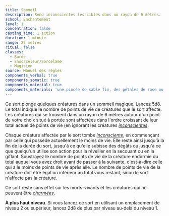 ```yaml
---
title: Sommeil
description: Rend inconscientes les cibles dans un rayon de 6 mètres.
school: Enchantement
level: 1
concentration: false
casting_time: 1 action
duration: 1 minute
range: 27 mètres
ritual: false
classes:
  - Barde
  - Ensorceleur/Sorcelame
  - Magicien
source: Manuel des règles
components_verbal: true
components_somatic: true
components_material: true
components_materials: 'une pincée de sable fin, des pétales de rose ou un criquet'
---
```

Ce sort plonge quelques créatures dans un sommeil magique. Lancez 5d8. Le total indique le nombre de points de vie de créatures que le sort affecte. Les créatures qui se trouvent dans un rayon de 6 mètres autour d'un point de votre choix situé à portée sont affectées dans l'ordre croissant de leur total actuel de points de vie (en ignorant les créatures [_inconscientes_](/gerer-la-sante-du-personnage/#inconscient).

Chaque créature affectée par le sort tombe [_inconsciente_](/gerer-la-sante-du-personnage/#inconscient), en commençant par celle qui possède actuellement le moins de vie. Elle reste ainsi jusqu'à la fin de la durée du sort, jusqu'à ce qu'elle subisse des dégâts ou jusqu'à ce que quelqu'un utilise son action pour la réveiller en la secouant ou en la giflant. Soustrayez le nombre de points de vie de la créature endormie du total auquel vous avez droit avant de passer à la suivante, c'est-à-dire celle qui a le moins de points de vie après elle. Le nombre de points de vie de la créature doit être égal ou inférieur au total vous restant, sinon le sort n'affecte pas la créature.

Ce sort reste sans effet sur les morts-vivants et les créatures qui ne peuvent être [_charmées_](/gerer-la-sante-du-personnage/#charme).

**À plus haut niveau**. Si vous lancez ce sort en utilisant un emplacement de niveau 2 ou supérieur, lancez 2d8 de plus par niveau au-delà du niveau 1.
